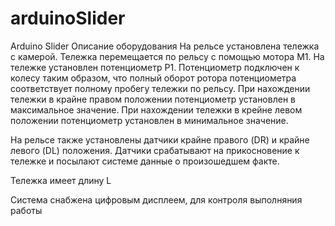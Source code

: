 # arduinoSlider
Arduino Slider
Описание оборудования
На рельсе установлена тележка с камерой. Тележка перемещается по рельсу с помощью мотора M1. На тележке установлен потенциометр P1. Потенциометр подключен к колесу таким образом, что полный оборот ротора потенциометра соответствует полному пробегу тележки по рельсу. При нахождении тележки в крайне правом положении потенциометр установлен в максимальное значение. При нахождении тележки в крейне левом положении потенциометр установлен в минимальное значение.

На рельсе также установлены датчики крайне правого (DR) и крайне левого (DL) положения. Датчики срабатывают на прикосновение к тележке и посылают системе данные о произошедшем факте.

Тележка имеет длину L

Система снабжена цифровым дисплеем, для контроля выполняния работы
